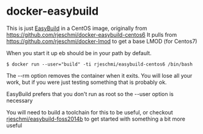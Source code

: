 docker-easybuild
========================

This is just [EasyBuild](https://hpcugent.github.io/easybuild/) in a CentOS image, originally from https://github.com/rjeschmi/docker-easybuild-centos6  It pulls from https://github.com/rjeschmi/docker-lmod to get a base LMOD (for Centos7) 

When you start it up eb should be in your path by default.

```
$ docker run --user="build" -ti rjeschmi/easybuild-centos6 /bin/bash
```

The --rm option removes the container when it exits. You will lose all your work, but if you were just testing something that is probably ok.

EasyBuild prefers that you don't run as root so the --user option is necessary

You will need to build a toolchain for this to be useful, or checkout [rjeschmi/easybuild-foss2014b](https://registry.hub.docker.com/u/rjeschmi/easybuild-foss-2014b/) to get started with something a bit more useful
